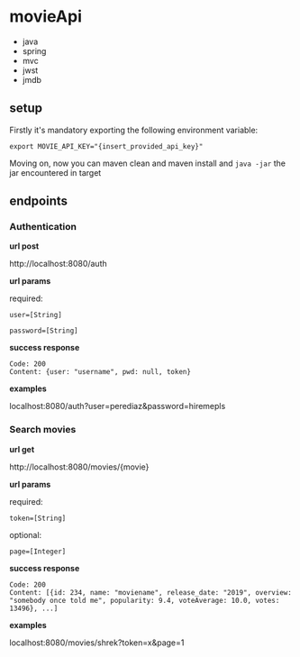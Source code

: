 # movieApi

- java
- spring
- mvc
- jwst
- jmdb

## setup

Firstly it's mandatory exporting the following environment variable:

`export MOVIE_API_KEY="{insert_provided_api_key}"`

Moving on, now you can maven clean and maven install and `java -jar` the jar encountered in target


## endpoints 

### Authentication

**url post**

http://localhost:8080/auth

**url params**

required:

`user=[String]`

`password=[String]`

**success response** 

```
Code: 200
Content: {user: "username", pwd: null, token}
```

**examples** 

localhost:8080/auth?user=perediaz&password=hiremepls

### Search movies

**url get**

http://localhost:8080/movies/{movie}

**url params**

required:

`token=[String]`

optional:

`page=[Integer]`

**success response** 

```
Code: 200
Content: [{id: 234, name: "moviename", release_date: "2019", overview: "somebody once told me", popularity: 9.4, voteAverage: 10.0, votes: 13496}, ...]
```

**examples** 

localhost:8080/movies/shrek?token=x&page=1



